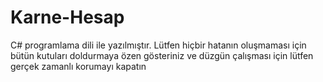 # Karne-Hesap
C# programlama dili ile yazılmıştır.
Lütfen hiçbir hatanın oluşmaması için bütün kutuları doldurmaya özen gösteriniz ve düzgün çalışması için lütfen gerçek zamanlı korumayı kapatın
